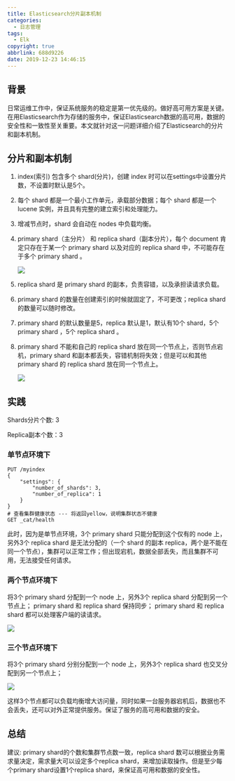 ```yaml
---
title: Elasticsearch分片副本机制
categories:
  - 日志管理
tags:
  - Elk
copyright: true
abbrlink: 688d9226
date: 2019-12-23 14:46:15
---
```


## 背景

日常运维工作中，保证系统服务的稳定是第一优先级的。做好高可用方案是关键。在用Elasticsearch作为存储的服务中，保证Elasticsearch数据的高可用，数据的安全性和一致性至关重要。本文就针对这一问题详细介绍了Elasticsearch的分片和副本机制。

<!--more-->



## 分片和副本机制

1. index(索引) 包含多个 shard(分片)，创建 index 时可以在settings中设置分片数，不设置时默认是5个。

2. 每个 shard 都是一个最小工作单元，承载部分数据；每个 shard 都是一个 lucene 实例，并且具有完整的建立索引和处理能力。

3. 增减节点时，shard 会自动在 nodes 中负载均衡。

4. primary shard（主分片） 和 replica shard（副本分片），每个 document 肯定只存在于某一个 primary shard 以及对应的 replica shard 中，不可能存在于多个 primary shard 。

   ![](1.png)

5. replica shard 是 primary shard 的副本，负责容错，以及承担读请求负载。

6. primary shard 的数量在创建索引的时候就固定了，不可更改；replica shard 的数量可以随时修改。

7. primary shard 的默认数量是5，replica 默认是1，默认有10个 shard，5个 primary shard ，5个 replica shard 。

8. primary shard 不能和自己的 replica shard 放在同一个节点上，否则节点宕机，primary shard 和副本都丢失，容错机制将失效；但是可以和其他 primary shard 的 replica shard 放在同一个节点上。

   ![](2.png)

## 实践

Shards分片个数:  3

Replica副本个数：3



### 单节点环境下

```
PUT /myindex
{
    "settings": {
        "number_of_shards": 3,
        "number_of_replica": 1
    }
}
# 查看集群健康状态 --- 将返回yellow，说明集群状态不健康
GET _cat/health
```

此时，因为是单节点环境，3个 primary shard 只能分配到这个仅有的 node 上，另外3个 replica shard 是无法分配的（一个 shard 的副本 replica，两个是不能在同一个节点），集群可以正常工作；但出现宕机，数据全部丢失，而且集群不可用，无法接受任何请求。



### 两个节点环境下

将3个 primary shard 分配到一个 node 上，另外3个 replica shard 分配到另一个节点上；
primary shard 和 replica shard 保持同步；
primary shard 和 replica shard 都可以处理客户端的读请求。

![](3.png)

### 三个节点环境下

将3个 primary shard 分别分配到一个 node 上，另外3个 replica shard 也交叉分配到另一个节点上；

![](1.png)

这样3个节点都可以负载均衡增大访问量，同时如果一台服务器宕机后，数据也不会丢失，还可以对外正常提供服务。保证了服务的高可用和数据的安全。



## 总结

建议:  primary shard的个数和集群节点数一致，replica shard 数可以根据业务需求量决定，需求量大可以设定多个replica shard，来增加读取操作。但是至少每个primary shard设置1个replica shard，来保证高可用和数据的安全性。